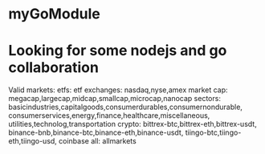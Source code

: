 # myGoModule
# Looking for some nodejs and go collaboration

Valid markets:
etfs:       etf
exchanges:  nasdaq,nyse,amex
market cap: megacap,largecap,midcap,smallcap,microcap,nanocap
sectors:    basicindustries,capitalgoods,consumerdurables,consumernondurable,
            consumerservices,energy,finance,healthcare,miscellaneous,
            utilities,technolog,transportation
crypto:     bittrex-btc,bittrex-eth,bittrex-usdt,
            binance-bnb,binance-btc,binance-eth,binance-usdt,
            tiingo-btc,tiingo-eth,tiingo-usd,
            coinbase
all:        allmarkets

